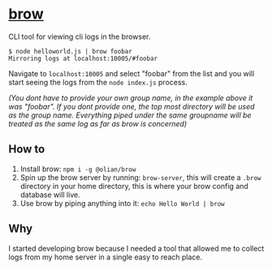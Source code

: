 # [brow](https://www.npmjs.com/package/@olian/brow)
CLI tool for viewing cli logs in the browser.

```
$ node helloworld.js | brow foobar
Mirroring logs at localhost:10005/#foobar
```

Navigate to `localhost:10005` and select "foobar" from the list and you will start seeing the logs from the `node index.js` process.

_(You dont have to provide your own group name, in the example above it was "foobar". If you dont provide one, the top most directory will be used as the group name. Everything piped under the same groupname will be treated as the same log as far as brow is concerned)_

## How to

1. Install brow: `npm i -g @olian/brow`
2. Spin up the brow server by running: `brow-server`, this will create a `.brow` directory in your home directory, this is where your brow config and database will live.
3. Use brow by piping anything into it: `echo Hello World | brow`

## Why

I started developing brow because I needed a tool that allowed me to collect logs from my home server in a single easy to reach place.
